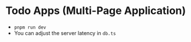 # Todo Apps (Multi-Page Application)

- `pnpm run dev`
- You can adjust the server latency in `db.ts`
